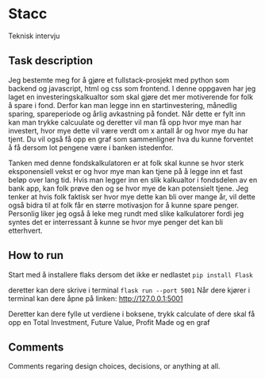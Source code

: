 # Stacc
Teknisk intervju

## Task description

Jeg bestemte meg for å gjøre et fullstack-prosjekt med python som backend og javascript, html og css som frontend.
I denne oppgaven har jeg laget en investeringskalkualtor som skal gjøre det mer motiverende for folk å spare i fond. 
Derfor kan man legge inn en startinvestering, månedlig sparing, spareperiode og årlig avkastning på fondet.
Når dette er fylt inn kan man trykke calcuulate og deretter vil man få opp hvor mye man har investert, hvor mye dette vil
være verdt om x antall år og hvor mye du har tjent. Du vil også få opp en graf som sammenligner hva du kunne forventet å få dersom 
lot pengene være i banken istedenfor. 

Tanken med denne fondskalkulatoren er at folk skal kunne se hvor sterk eksponensiell vekst er og hvor mye man kan tjene på å legge inn et fast beløp over lang tid.
Hvis man legger inn en slik kalkualtor i fondsdelen av en bank app, kan folk prøve den og se hvor mye de kan potensielt tjene.
Jeg tenker at hvis folk faktisk ser hvor mye dette kan bli over mange år, vil dette også bidra til at folk får en større motivasjon for å kunne spare penger.
Personlig liker jeg også å leke meg rundt med slike kalkulatorer fordi jeg syntes det er interressant å kunne se hvor mye penger det kan bli etterhvert.


## How to run

Start med å installere flaks dersom det ikke er nedlastet
```pip install Flask```

deretter kan dere skrive i terminal
```flask run --port 5001```
Når dere kjører i terminal kan dere åpne på linken: http://127.0.0.1:5001

Deretter kan dere fylle ut verdiene i boksene, trykk calculate of dere skal få opp en Total Investment, Future Value, Profit Made og en graf

## Comments
Comments regaring design choices, decisions, or anything at all.